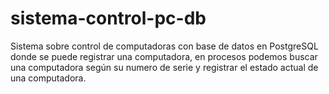 # sistema-control-pc-db
Sistema sobre control de computadoras con base de datos en PostgreSQL donde se puede registrar una computadora, en procesos podemos buscar una computadora según su numero de serie y registrar el estado actual de una computadora.
